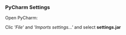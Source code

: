 ### PyCharm Settings

Open PyCharm:

Clic *'File'* and *'Imports settings...'* and select **settings.jar**
